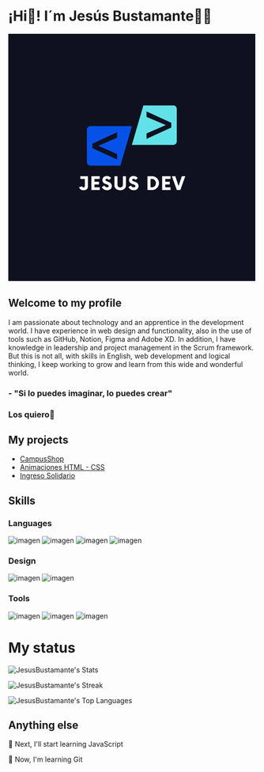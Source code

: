 # ¡Hi👋! I´m Jesús Bustamante🧑‍💻

![alt text](<Jesús dev.png>)

## Welcome to my profile

I am passionate about technology and an apprentice in the development world. I have experience in web design and functionality, also in the use of tools such as GitHub, Notion, Figma and Adobe XD. In addition, I have knowledge in leadership and project management in the Scrum framework. But this is not all, with skills in English, web development and logical thinking, I keep working to grow and learn from this wide and wonderful world.

### - "Si lo puedes imaginar, lo puedes crear"

### Los quiero🙈

## My projects

* [CampusShop](https://github.com/JesusBustamante/Filtro_HTML_BustamanteJesus)
* [Animaciones HTML - CSS](https://github.com/JesusBustamante/REPASO-HTML_BUSTAMANTEJESUS)
* [Ingreso Solidario](https://github.com/JesusBustamante/PROYECTO_TEST_HTML_BUSTAMANTEJESUS)

## Skills

### Languages

![imagen](https://img.shields.io/badge/HTML5-E34F26?style=for-the-badge&logo=html5&logoColor=white) 
![imagen](https://img.shields.io/badge/CSS3-1572B6?style=for-the-badge&logo=css3&logoColor=white)
![imagen](https://img.shields.io/badge/Python-FFD43B?style=for-the-badge&logo=python&logoColor=blue)
![imagen](https://img.shields.io/badge/JavaScript-323330?style=for-the-badge&logo=javascript&logoColor=F7DF1E)

### Design 

![imagen](https://img.shields.io/badge/Adobe%20XD-470137?style=for-the-badge&logo=Adobe%20XD&logoColor=#FF61F6)
![imagen](https://img.shields.io/badge/Figma-F24E1E?style=for-the-badge&logo=figma&logoColor=white)

### Tools 

![imagen](https://img.shields.io/badge/Notion-000000?style=for-the-badge&logo=notion&logoColor=white)
![imagen](https://img.shields.io/badge/GitHub-100000?style=for-the-badge&logo=github&logoColor=white)
![imagen](https://img.shields.io/badge/GIT-E44C30?style=for-the-badge&logo=git&logoColor=white)

# My status

![JesusBustamante's Stats](https://github-readme-stats.vercel.app/api?username=JesusBustamante&theme=tokyonight&show_icons=true&hide_border=true&count_private=true)

![JesusBustamante's Streak](https://github-readme-streak-stats.herokuapp.com/?user=JesusBustamante&theme=tokyonight&hide_border=true)

![JesusBustamante's Top Languages](https://github-readme-stats.vercel.app/api/top-langs/?username=JesusBustamante&theme=tokyonight&show_icons=true&hide_border=true&layout=compact)

## Anything else

🎯 Next, I'll start learning JavaScript

🌱 Now, I'm learning Git
